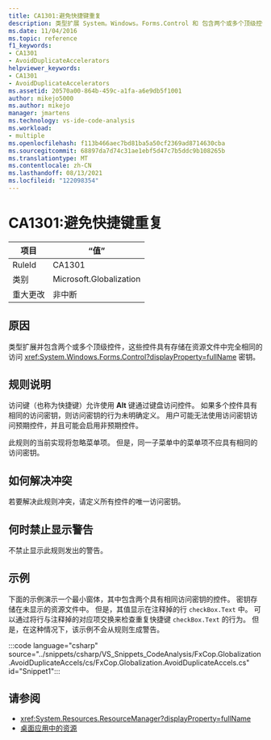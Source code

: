 ```yaml
---
title: CA1301:避免快捷键重复
description: 类型扩展 System。Windows。Forms.Control 和 包含两个或多个顶级控件，它们具有相同的访问密钥存储在资源文件中。
ms.date: 11/04/2016
ms.topic: reference
f1_keywords:
- CA1301
- AvoidDuplicateAccelerators
helpviewer_keywords:
- CA1301
- AvoidDuplicateAccelerators
ms.assetid: 20570a00-864b-459c-a1fa-a6e9db5f1001
author: mikejo5000
ms.author: mikejo
manager: jmartens
ms.technology: vs-ide-code-analysis
ms.workload:
- multiple
ms.openlocfilehash: f113b466aec7bd81ba5a50cf2369ad8714630cba
ms.sourcegitcommit: 68897da7d74c31ae1ebf5d47c7b5ddc9b108265b
ms.translationtype: MT
ms.contentlocale: zh-CN
ms.lasthandoff: 08/13/2021
ms.locfileid: "122098354"
---
```

# <a name="ca1301-avoid-duplicate-accelerators"></a>CA1301:避免快捷键重复

|项目|“值”|
|-|-|
|RuleId|CA1301|
|类别|Microsoft.Globalization|
|重大更改|非中断|

## <a name="cause"></a>原因
类型扩展并包含两个或多个顶级控件，这些控件具有存储在资源文件中完全相同的访问 <xref:System.Windows.Forms.Control?displayProperty=fullName> 密钥。

## <a name="rule-description"></a>规则说明

访问键（也称为快捷键）允许使用 **Alt** 键通过键盘访问控件。 如果多个控件具有相同的访问密钥，则访问密钥的行为未明确定义。 用户可能无法使用访问密钥访问预期控件，并且可能会启用非预期控件。

此规则的当前实现将忽略菜单项。 但是，同一子菜单中的菜单项不应具有相同的访问密钥。

## <a name="how-to-fix-violations"></a>如何解决冲突
若要解决此规则冲突，请定义所有控件的唯一访问密钥。

## <a name="when-to-suppress-warnings"></a>何时禁止显示警告
不禁止显示此规则发出的警告。

## <a name="example"></a>示例
下面的示例演示一个最小窗体，其中包含两个具有相同访问密钥的控件。 密钥存储在未显示的资源文件中。 但是，其值显示在注释掉的行 `checkBox.Text` 中。 可以通过将行与注释掉的对应项交换来检查重复快捷键 `checkBox.Text` 的行为。 但是，在这种情况下，该示例不会从规则生成警告。

:::code language="csharp" source="../snippets/csharp/VS_Snippets_CodeAnalysis/FxCop.Globalization.AvoidDuplicateAccels/cs/FxCop.Globalization.AvoidDuplicateAccels.cs" id="Snippet1":::

## <a name="see-also"></a>请参阅

- <xref:System.Resources.ResourceManager?displayProperty=fullName>
- [桌面应用中的资源](/dotnet/framework/resources/index)
